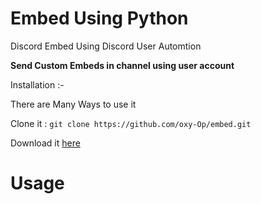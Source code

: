 # Embed Using Python
Discord Embed Using Discord User Automtion


  **Send Custom Embeds in channel using user account**
  
  
  Installation :- 
  
 <div style:cursor:crosshair> <p> There are Many Ways to use it</p> </div>
 
 Clone it :  ```git clone https://github.com/oxy-Op/embed.git```
<br /> 

 Download it [here](https://github.com/oxy-Op/embed/archive/refs/heads/master.zip)
 
# Usage

